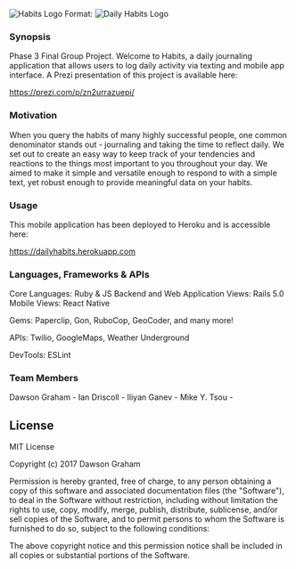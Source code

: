 ![Habits Logo](https://dailyhabits.herokuapp.com/images/image.png)
Format: ![Daily Habits Logo](https://dailyhabits.herokuapp.com)

### Synopsis

Phase 3 Final Group Project. Welcome to Habits, a daily journaling application that allows users to log daily activity via texting and mobile app interface. A Prezi presentation of this project is available here:

https://prezi.com/p/zn2urrazuepi/

### Motivation

When you query the habits of many highly successful people, one common denominator stands out - journaling and taking the time to reflect daily. We set out to create an easy way to keep track of your tendencies and reactions to the things most important to you throughout your day. We aimed to make it simple and versatile enough to respond to with a simple text, yet robust enough to provide meaningful data on your habits.

### Usage


This mobile application has been deployed to Heroku and is accessible here:

https://dailyhabits.herokuapp.com


### Languages, Frameworks & APIs

Core Languages: Ruby & JS
Backend and Web Application Views: Rails 5.0
Mobile Views: React Native

Gems: Paperclip, Gon, RuboCop, GeoCoder, and many more!


APIs: Twilio, GoogleMaps, Weather Underground

DevTools: ESLint

### Team Members


Dawson Graham -
Ian Driscoll -
Iliyan Ganev -
Mike Y. Tsou -


## License

MIT License

Copyright (c) 2017 Dawson Graham

Permission is hereby granted, free of charge, to any person obtaining a copy
of this software and associated documentation files (the "Software"), to deal
in the Software without restriction, including without limitation the rights
to use, copy, modify, merge, publish, distribute, sublicense, and/or sell
copies of the Software, and to permit persons to whom the Software is
furnished to do so, subject to the following conditions:

The above copyright notice and this permission notice shall be included in all
copies or substantial portions of the Software.

